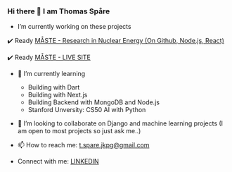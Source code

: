 ### Hi there 👋 I am Thomas Spåre

-  I’m currently working on these projects
  
✔️ Ready
[MÅSTE - Research in Nuclear Energy (On Github, Node.js, React)](https://github.com/ThomasSpare/maste_science)

✔️ Ready [MÅSTE - LIVE SITE](https://maste.nu/)

      
- 🌱 I’m currently learning
    - Building with Dart
    - Building with Next.js
    - Building Backend with MongoDB and Node.js
    - Stanford Unversity: CS50 AI with Python
       
- 👯 I’m looking to collaborate on Django and machine learning projects
  (I am open to most projects so just ask me..)
   
- 📫 How to reach me: t.spare.jkpg@gmail.com
- Connect with me:  [LINKEDIN](https://www.linkedin.com/in/thomas-sp%C3%A5re-93b748133/?originalSubdomain=se)

